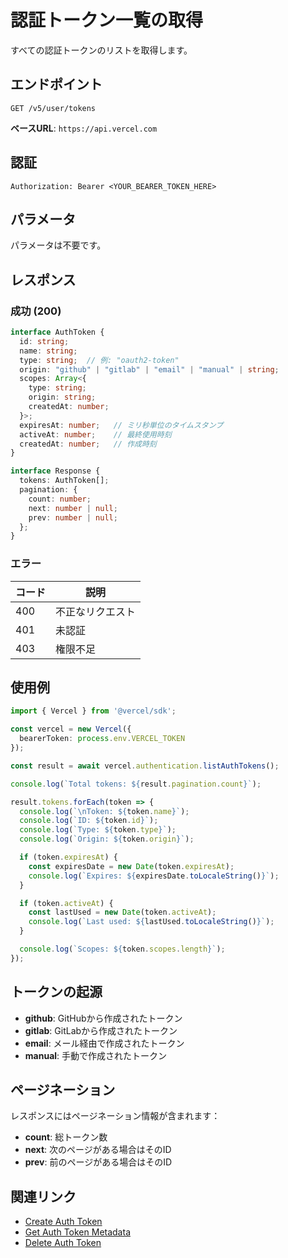 # 認証トークン一覧の取得

すべての認証トークンのリストを取得します。

## エンドポイント

```
GET /v5/user/tokens
```

**ベースURL**: `https://api.vercel.com`

## 認証

```
Authorization: Bearer <YOUR_BEARER_TOKEN_HERE>
```

## パラメータ

パラメータは不要です。

## レスポンス

### 成功 (200)

```typescript
interface AuthToken {
  id: string;
  name: string;
  type: string;  // 例: "oauth2-token"
  origin: "github" | "gitlab" | "email" | "manual" | string;
  scopes: Array<{
    type: string;
    origin: string;
    createdAt: number;
  }>;
  expiresAt: number;   // ミリ秒単位のタイムスタンプ
  activeAt: number;    // 最終使用時刻
  createdAt: number;   // 作成時刻
}

interface Response {
  tokens: AuthToken[];
  pagination: {
    count: number;
    next: number | null;
    prev: number | null;
  };
}
```

### エラー

| コード | 説明 |
|-------|------|
| 400 | 不正なリクエスト |
| 401 | 未認証 |
| 403 | 権限不足 |

## 使用例

```typescript
import { Vercel } from '@vercel/sdk';

const vercel = new Vercel({
  bearerToken: process.env.VERCEL_TOKEN
});

const result = await vercel.authentication.listAuthTokens();

console.log(`Total tokens: ${result.pagination.count}`);

result.tokens.forEach(token => {
  console.log(`\nToken: ${token.name}`);
  console.log(`ID: ${token.id}`);
  console.log(`Type: ${token.type}`);
  console.log(`Origin: ${token.origin}`);

  if (token.expiresAt) {
    const expiresDate = new Date(token.expiresAt);
    console.log(`Expires: ${expiresDate.toLocaleString()}`);
  }

  if (token.activeAt) {
    const lastUsed = new Date(token.activeAt);
    console.log(`Last used: ${lastUsed.toLocaleString()}`);
  }

  console.log(`Scopes: ${token.scopes.length}`);
});
```

## トークンの起源

- **github**: GitHubから作成されたトークン
- **gitlab**: GitLabから作成されたトークン
- **email**: メール経由で作成されたトークン
- **manual**: 手動で作成されたトークン

## ページネーション

レスポンスにはページネーション情報が含まれます：

- **count**: 総トークン数
- **next**: 次のページがある場合はそのID
- **prev**: 前のページがある場合はそのID

## 関連リンク

- [Create Auth Token](/docs/services/vercel/docs/rest-api/reference/endpoints/authentication/create-an-auth-token.md)
- [Get Auth Token Metadata](/docs/services/vercel/docs/rest-api/reference/endpoints/authentication/get-auth-token-metadata.md)
- [Delete Auth Token](/docs/services/vercel/docs/rest-api/reference/endpoints/authentication/delete-an-authentication-token.md)
